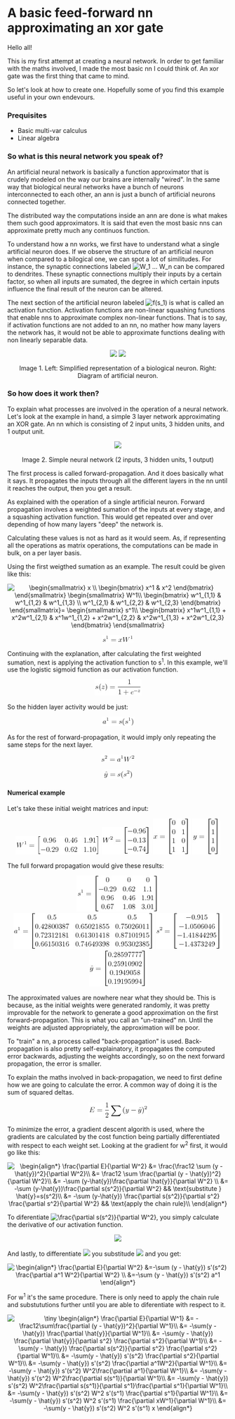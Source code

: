 # A basic feed-forward nn approximating an xor gate

Hello all!

This is my first attempt at creating a neural network. In order to get familiar with the maths involved, I made the most basic nn I could think of. An xor gate was the first thing that came to mind.

So let's look at how to create one. Hopefully some of you find this example useful in your own endevours.

### Prequisites
- Basic multi-var calculus
- Linear algebra

### So what is this neural network you speak of?

An artificial neural network is basically a function approximator that is crudely modeled on the way our brains are internally "wired". In the same way that biological neural networks have a bunch of neurons interconnected to each other, an ann is just a bunch of artificial neurons connected together.

The distributed way the computations inside an ann are done is what makes them such good approximators. It is said that even the most basic nns can approximate pretty much any continuos function.

To understand how a nn works, we first have to understand what a single artificial neuron does. If we observe the structure of an artificial neuron when compared to a bilogical one, we can spot a lot of similitudes. For instance, the synaptic connections labeled <img src="https://latex.codecogs.com/gif.latex?\inline&space;W_1&space;...&space;W_n" title="W_1 ... W_n" /> can be compared to dendrites. These synaptic connections multiply their inputs by a certain factor, so when all inputs are sumated, the degree in which certain inputs influence the final result of the neuron can be altered. 

The next section of the artificial neuron labeled <img src="https://latex.codecogs.com/gif.latex?\inline&space;f(s_1)" title="f(s_1)" /> is what is called an activation function. Activation functions are non-linear squashing functions that enable nns to approximate complex non-linear functions. That is to say, if activation functions are not added to an nn, no mather how many layers the network has, it would not be able to approximate functions dealing with non linearly separable data.

<p align="center">
  <img src="https://cdn.rawgit.com/4driel/basic-nn-xor/master/images/biological-neuron.svg" height="200">
  <img src="https://cdn.rawgit.com/4driel/basic-nn-xor/master/images/artificial-neuron.svg" height="200">
</p>
<p align="center">
  Image 1. Left: Simplified representation of a biological neuron. Right: Diagram of artificial neuron.
</p>

### So how does it work then?

To explain what processes are involved in the operation of a neural network. Let's look at the example in hand, a simple 3 layer network approximating an XOR gate. An nn which is consisting of  2 input units, 3 hidden units, and 1 output unit.

<p align="center">
  <img src="https://cdn.rawgit.com/4driel/basic-nn-xor/master/images/neural-network.svg" height="200">
</p>
<p align="center">
  Image 2. Simple neural network (2 inputs, 3 hidden units, 1 output)
</p>

The first process is called forward-propagation. And it does basically what it says. It propagates the inputs through all the different layers in the nn until it reaches the output, then you get a result.

As explained with the operation of a single artificial neuron. Forward propagation involves a weighted sumation of the inputs at every stage, and a squashing activation function. This would get repeated over and over depending of how many layers "deep" the network is.

Calculating these values is not as hard as it would seem. As, if representing all the operations as matrix operations, the computations can be made in bulk, on a per layer basis.

Using the first weigthed sumation as an example. The result could be given like this:

<p align="center">
  <img src="https://latex.codecogs.com/gif.latex?\begin{smallmatrix}&space;x&space;\\&space;\begin{bmatrix}&space;x^1&space;&&space;x^2&space;\end{bmatrix}&space;\end{smallmatrix}&space;\begin{smallmatrix}&space;W^1\\&space;\begin{bmatrix}&space;w^1_{1,1}&space;&&space;w^1_{1,2}&space;&&space;w^1_{1,3}&space;\\&space;w^1_{2,1}&space;&&space;w^1_{2,2}&space;&&space;w^1_{2,3}&space;\end{bmatrix}&space;\end{smallmatrix}=&space;\begin{smallmatrix}&space;s^1\\&space;\begin{bmatrix}&space;x^1w^1_{1,1}&space;&plus;&space;x^2w^1_{2,1}&space;&&space;x^1w^1_{1,2}&space;&plus;&space;x^2w^1_{2,2}&space;&&space;x^2w^1_{1,3}&space;&plus;&space;x^2w^1_{2,3}&space;\end{bmatrix}&space;\end{smallmatrix}" title="\begin{smallmatrix} x \\ \begin{bmatrix} x^1 & x^2 \end{bmatrix} \end{smallmatrix} \begin{smallmatrix} W^1\\ \begin{bmatrix} w^1_{1,1} & w^1_{1,2} & w^1_{1,3} \\ w^1_{2,1} & w^1_{2,2} & w^1_{2,3} \end{bmatrix} \end{smallmatrix}= \begin{smallmatrix} s^1\\ \begin{bmatrix} x^1w^1_{1,1} + x^2w^1_{2,1} & x^1w^1_{1,2} + x^2w^1_{2,2} & x^2w^1_{1,3} + x^2w^1_{2,3} \end{bmatrix} \end{smallmatrix}" />
</p>
<p align="center">
  <img src="https://github.com/4driel/basic-nn-xor/blob/readme-edit/images/hidden-sum.jpg">
</p>

Continuing with the explanation, after calculating the first weighted sumation, next is applying the activation function to s<sup>1</sup>. In this example, we'll use the logistic sigmoid function as our activation function.

<p align="center">
  <img src="https://github.com/4driel/basic-nn-xor/blob/readme-edit/images/sigmoid.jpg">
</p>

So the hidden layer activity would be just:

<p align="center">
  <img src="https://github.com/4driel/basic-nn-xor/blob/readme-edit/images/hidden-activity.jpg">
</p>

As for the rest of forward-propagation, it would imply only repeating the same steps for the next layer.

<p align="center">
  <img src="https://github.com/4driel/basic-nn-xor/blob/readme-edit/images/output-sum.jpg">
</p>

<p align="center">
  <img src="https://github.com/4driel/basic-nn-xor/blob/readme-edit/images/output-result.jpg">
</p>

#### Numerical example

Let's take these initial weight matrices and input:

<p align="center">
  <img src="https://github.com/4driel/basic-nn-xor/blob/readme-edit/images/numerical-w1.jpg">
  <img src="https://github.com/4driel/basic-nn-xor/blob/readme-edit/images/numerical-w2.jpg">
  <img src="https://github.com/4driel/basic-nn-xor/blob/readme-edit/images/numerical-x.jpg">
  <img src="https://github.com/4driel/basic-nn-xor/blob/readme-edit/images/numerical-y.jpg">
</p>

The full forward propagation would give these results:

<p align="center">
  <img src="https://github.com/4driel/basic-nn-xor/blob/readme-edit/images/numerical-s1.jpg">
  <img src="https://github.com/4driel/basic-nn-xor/blob/readme-edit/images/numerical-a1.jpg">
  <img src="https://github.com/4driel/basic-nn-xor/blob/readme-edit/images/numerical-a2.jpg">
  <img src="https://github.com/4driel/basic-nn-xor/blob/readme-edit/images/numerical-yhat.jpg">
</p>

The approximated values are nowhere near what they should be. This is because, as the initial weights were generated randomly, it was pretty improvable for the network to generate a good approximation on the first forward-propagation. This is what you call an "un-trained" nn. Until the weights are adjusted appropriately, the approximation will be poor.

To "train" a nn, a process called "back-propagation" is used. Back-propagation is also pretty self-explainatory, it propagates the computed error backwards, adjusting the weights accordingly, so on the next forward propagation, the error is smaller.

To explain the maths involved in back-propagation, we need to first define how we are going to calculate the error. A common way of doing it is the sum of squared deltas.

<p align="center">
  <img src="https://github.com/4driel/basic-nn-xor/blob/readme-edit/images/cost-function.jpg">
</p>

To minimize the error, a gradient descent algorith is used, where the gradients are calculated by the cost function being partially differentiated with respect to each weight set. Looking at the gradient for w<sup>2</sup> first, it would go like this:

<p align="center">
<img src="https://latex.codecogs.com/gif.latex?\begin{align*}&space;\frac{\partial&space;E}{\partial&space;W^2}&space;&=&space;\frac{\frac12&space;\sum&space;(y&space;-&space;\hat{y})^2}{\partial&space;W^2}\\&space;&=&space;\frac12&space;\sum&space;\frac{\partial&space;(y&space;-&space;\hat{y})^2}{\partial&space;W^2}\\&space;&=&space;-\sum&space;(y-\hat{y})\frac{\partial&space;\hat{y}}{\partial&space;W^2}&space;\\&space;&=&space;-\sum&space;(y-\hat{y})\frac{\partial&space;s(s^2)}{\partial&space;W^2}&space;&&&space;\text{substitute&space;}&space;\hat{y}=s(s^2)\\&space;&=&space;-\sum&space;(y-\hat{y})&space;\frac{\partial&space;s(s^2)}{\partial&space;s^2}&space;\frac{\partial&space;s^2}{\partial&space;W^2}&space;&&&space;\text{apply&space;the&space;chain&space;rule}\\&space;\end{align*}" title="\begin{align*} \frac{\partial E}{\partial W^2} &= \frac{\frac12 \sum (y - \hat{y})^2}{\partial W^2}\\ &= \frac12 \sum \frac{\partial (y - \hat{y})^2}{\partial W^2}\\ &= -\sum (y-\hat{y})\frac{\partial \hat{y}}{\partial W^2} \\ &= -\sum (y-\hat{y})\frac{\partial s(s^2)}{\partial W^2} && \text{substitute } \hat{y}=s(s^2)\\ &= -\sum (y-\hat{y}) \frac{\partial s(s^2)}{\partial s^2} \frac{\partial s^2}{\partial W^2} && \text{apply the chain rule}\\ \end{align*}" />
</p>

To diferentiate <img src="https://latex.codecogs.com/gif.latex?\inline&space;\frac{\partial&space;s(s^2)}{\partial&space;W^2}" title="\frac{\partial s(s^2)}{\partial W^2}" />, you simply calculate the derivative of our activation function.

<p align="center">
<img src="https://latex.codecogs.com/gif.latex?s'(z)&space;=&space;\frac{e^{-z}}{(1&space;&plus;&space;e^{-z})^2}">
</p>

And lastly, to differentiate <img src="https://latex.codecogs.com/gif.latex?\inline&space;\frac{\partial&space;s^2}{\partial&space;W^2}"> you substitude <img src="https://latex.codecogs.com/gif.latex?\inline&space;s^2=a^1W^2"> and you get:

<p align="center">
<img src="https://latex.codecogs.com/gif.latex?\begin{align*}&space;\frac{\partial&space;E}{\partial&space;W^2}&space;&=-\sum&space;(y&space;-&space;\hat{y})&space;s'(s^2)&space;\frac{\partial&space;a^1&space;W^2}{\partial&space;W^2}&space;\\&space;&=-\sum&space;(y&space;-&space;\hat{y})&space;s'(s^2)&space;a^1&space;\end{align*}" title="\begin{align*} \frac{\partial E}{\partial W^2} &=-\sum (y - \hat{y}) s'(s^2) \frac{\partial a^1 W^2}{\partial W^2} \\ &=-\sum (y - \hat{y}) s'(s^2) a^1 \end{align*}" />
</p>

For w<sup>1</sup> it's the same procedure. There is only need to apply the chain rule and substututions further until you are able to diferentiate with respect to it.

<p align="center">
<img src="https://latex.codecogs.com/gif.latex?\begin{align*}&space;\frac{\partial&space;E}{\partial&space;W^1}&space;&=&space;-\frac12\sum\frac{\partial&space;(y&space;-&space;\hat{y})^2}{\partial&space;W^1}\\&space;&=&space;-\sum(y&space;-&space;\hat{y})&space;\frac{\partial&space;\hat{y}}{\partial&space;W^1}\\&space;&=&space;-\sum(y&space;-&space;\hat{y})&space;\frac{\partial&space;\hat{y}}{\partial&space;s^2}&space;\frac{\partial&space;s^2}{\partial&space;W^1}\\&space;&=&space;-\sum(y&space;-&space;\hat{y})&space;\frac{\partial&space;s(s^2)}{\partial&space;s^2}&space;\frac{\partial&space;s^2}{\partial&space;W^1}\\&space;&=&space;-\sum(y&space;-&space;\hat{y})&space;s'(s^2)&space;\frac{\partial&space;s^2}{\partial&space;W^1}\\&space;&=&space;-\sum(y&space;-&space;\hat{y})&space;s'(s^2)&space;\frac{\partial&space;a^1W^2}{\partial&space;W^1}\\&space;&=&space;-\sum(y&space;-&space;\hat{y})&space;s'(s^2)&space;W^2\frac{\partial&space;a^1}{\partial&space;W^1}\\&space;&=&space;-\sum(y&space;-&space;\hat{y})&space;s'(s^2)&space;W^2\frac{\partial&space;s(s^1)}{\partial&space;W^1}\\&space;&=&space;-\sum(y&space;-&space;\hat{y})&space;s'(s^2)&space;W^2\frac{\partial&space;s(s^1)}{\partial&space;s^1}\frac{\partial&space;s^1}{\partial&space;W^1}\\&space;&=&space;-\sum(y&space;-&space;\hat{y})&space;s'(s^2)&space;W^2&space;s'(s^1)&space;\frac{\partial&space;s^1}{\partial&space;W^1}\\&space;&=&space;-\sum(y&space;-&space;\hat{y})&space;s'(s^2)&space;W^2&space;s'(s^1)&space;\frac{\partial&space;xW^1}{\partial&space;W^1}\\&space;&=&space;-\sum(y&space;-&space;\hat{y})&space;s'(s^2)&space;W^2&space;s'(s^1)&space;x&space;\end{align*}" title="\tiny \begin{align*} \frac{\partial E}{\partial W^1} &= -\frac12\sum\frac{\partial (y - \hat{y})^2}{\partial W^1}\\ &= -\sum(y - \hat{y}) \frac{\partial \hat{y}}{\partial W^1}\\ &= -\sum(y - \hat{y}) \frac{\partial \hat{y}}{\partial s^2} \frac{\partial s^2}{\partial W^1}\\ &= -\sum(y - \hat{y}) \frac{\partial s(s^2)}{\partial s^2} \frac{\partial s^2}{\partial W^1}\\ &= -\sum(y - \hat{y}) s'(s^2) \frac{\partial s^2}{\partial W^1}\\ &= -\sum(y - \hat{y}) s'(s^2) \frac{\partial a^1W^2}{\partial W^1}\\ &= -\sum(y - \hat{y}) s'(s^2) W^2\frac{\partial a^1}{\partial W^1}\\ &= -\sum(y - \hat{y}) s'(s^2) W^2\frac{\partial s(s^1)}{\partial W^1}\\ &= -\sum(y - \hat{y}) s'(s^2) W^2\frac{\partial s(s^1)}{\partial s^1}\frac{\partial s^1}{\partial W^1}\\ &= -\sum(y - \hat{y}) s'(s^2) W^2 s'(s^1) \frac{\partial s^1}{\partial W^1}\\ &= -\sum(y - \hat{y}) s'(s^2) W^2 s'(s^1) \frac{\partial xW^1}{\partial W^1}\\ &= -\sum(y - \hat{y}) s'(s^2) W^2 s'(s^1) x \end{align*}" />
</p>
